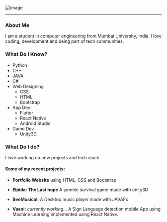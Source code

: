 ![image](https://user-images.githubusercontent.com/68859625/114295679-5bd6bf80-9ac4-11eb-8720-3758e387ac54.png)
- - - -
### About Me
I am a student in computer engineering from Mumbai University, India. I love coding, development and being part of tech communities.
### What Do I Know?
  * Python
  * C++
  * JAVA
  * C#
  * Web Designing
    * CSS
    * HTML
    * Bootstrap
  * App Dev
    * Flutter
    * React Native
    * Android Studio
 * Game Dev
   * Unity3D
### What Do I do?

I love working on new projects and tech stack

#### Some of my recent projects:

* **Portfolio Website** using HTML, CSS and Bootstrap
>
* **Elpida: The Last hope** A zombie survival game made with unity3D
>
* **BeeMusical:** A Desktop music player made with JAVAFx
>
* **Vaani:** *currently working...* A Sign Language detection mobile App using Machine Learning implemented using React Native.
